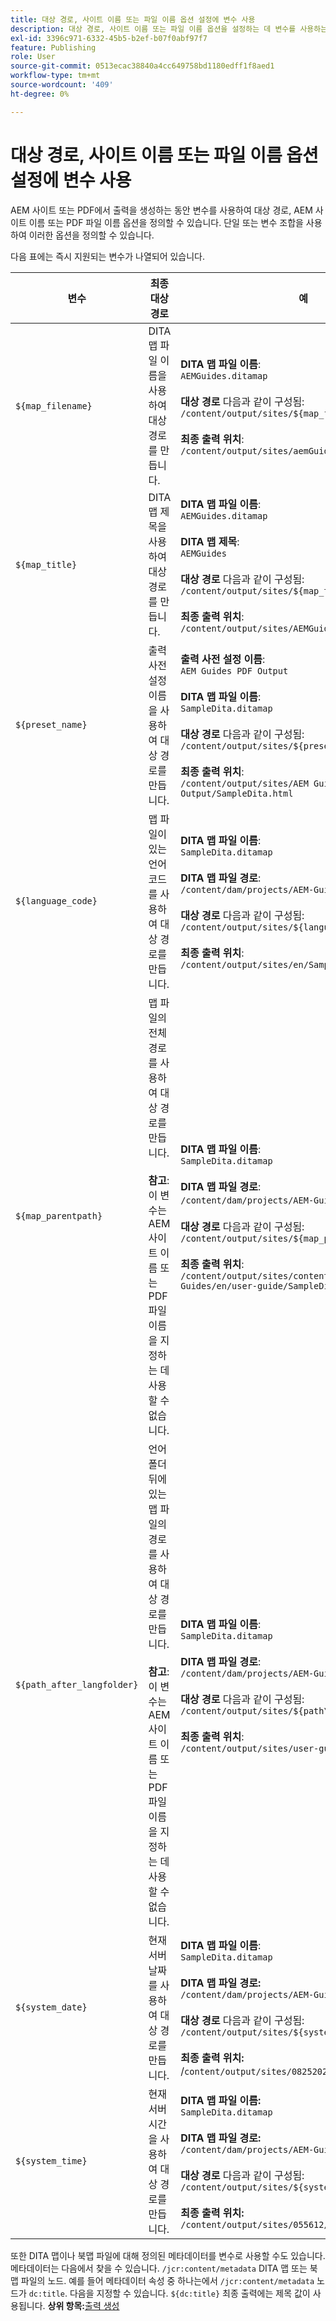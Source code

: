 ```yaml
---
title: 대상 경로, 사이트 이름 또는 파일 이름 옵션 설정에 변수 사용
description: 대상 경로, 사이트 이름 또는 파일 이름 옵션을 설정하는 데 변수를 사용하는 방법에 대해 알아봅니다. AEM Guides에서 지원되는 기본 변수를 알고 있습니다.
exl-id: 3396c971-6332-45b5-b2ef-b07f0abf97f7
feature: Publishing
role: User
source-git-commit: 0513ecac38840a4cc649758bd1180edff1f8aed1
workflow-type: tm+mt
source-wordcount: '409'
ht-degree: 0%

---
```


# 대상 경로, 사이트 이름 또는 파일 이름 옵션 설정에 변수 사용


AEM 사이트 또는 PDF에서 출력을 생성하는 동안 변수를 사용하여 대상 경로, AEM 사이트 이름 또는 PDF 파일 이름 옵션을 정의할 수 있습니다. 단일 또는 변수 조합을 사용하여 이러한 옵션을 정의할 수 있습니다.

다음 표에는 즉시 지원되는 변수가 나열되어 있습니다.

| 변수 | 최종 대상 경로 | 예 |
| --- | --- | --- |
| `${map_filename}` | DITA 맵 파일 이름을 사용하여 대상 경로를 만듭니다. | **DITA 맵 파일 이름**:<br>`AEMGuides.ditamap`<br><br>**대상 경로** 다음과 같이 구성됨:<br>`/content/output/sites/${map_filename}`<br><br>**최종 출력 위치**:<br>`/content/output/sites/aemGuides/AEMGuides.html` |
| `${map_title}` | DITA 맵 제목을 사용하여 대상 경로를 만듭니다. | **DITA 맵 파일 이름**:<br>`AEMGuides.ditamap`<br><br>**DITA 맵 제목**:<br>`AEMGuides`<br><br>**대상 경로** 다음과 같이 구성됨:<br>`/content/output/sites/${map_title}`<br><br>**최종 출력 위치**:<br>`/content/output/sites/AEMGuides/AEMGuides.html` |
| `${preset_name}` | 출력 사전 설정 이름을 사용하여 대상 경로를 만듭니다. | **출력 사전 설정 이름**:<br>`AEM Guides PDF Output`<br><br>**DITA 맵 파일 이름**:<br>`SampleDita.ditamap`<br><br>**대상 경로** 다음과 같이 구성됨:<br>`/content/output/sites/${preset_name}`<br><br>**최종 출력 위치**:<br>`/content/output/sites/AEM Guides PDF Output/SampleDita.html` |
| `${language_code}` | 맵 파일이 있는 언어 코드를 사용하여 대상 경로를 만듭니다. | **DITA 맵 파일 이름**:<br>`SampleDita.ditamap`<br><br>**DITA 맵 파일 경로**:<br>`/content/dam/projects/AEM-Guides/en/user-guide/`<br><br>**대상 경로** 다음과 같이 구성됨:<br>`/content/output/sites/${language_code}`<br><br>**최종 출력 위치**:<br>`/content/output/sites/en/SampleDita.html` |
| `${map_parentpath}` | 맵 파일의 전체 경로를 사용하여 대상 경로를 만듭니다.<br><br>**참고**:이 변수는 AEM 사이트 이름 또는 PDF 파일 이름을 지정하는 데 사용할 수 없습니다. | **DITA 맵 파일 이름**:<br>`SampleDita.ditamap`<br><br>**DITA 맵 파일 경로**:<br>`/content/dam/projects/AEM-Guides/en/user-guide`/<br><br>**대상 경로** 다음과 같이 구성됨:<br>`/content/output/sites/${map_parentpath}`<br><br>**최종 출력 위치**:<br>`/content/output/sites/content/dam/projects/AEM-Guides/en/user-guide/SampleDita.html` |
| `${path_after_langfolder}` | 언어 폴더 뒤에 있는 맵 파일의 경로를 사용하여 대상 경로를 만듭니다.<br><br>**참고**: 이 변수는 AEM 사이트 이름 또는 PDF 파일 이름을 지정하는 데 사용할 수 없습니다. | **DITA 맵 파일 이름**:<br>`SampleDita.ditamap`<br><br>**DITA 맵 파일 경로**:<br>`/content/dam/projects/AEM-Guides/en/user-guide/`<br><br>**대상 경로** 다음과 같이 구성됨:<br>`/content/output/sites/${path\_after\_langfolder}`<br><br>**최종 출력 위치**:<br>`/content/output/sites/user-guide/SampleDita.html` |
| `${system_date}` | 현재 서버 날짜를 사용하여 대상 경로를 만듭니다. | **DITA 맵 파일 이름**: <br> `SampleDita.ditamap` <br><br> **DITA 맵 파일 경로:** <br> `/content/dam/projects/AEM-Guides/en/user-guide/` <br><br> **대상 경로** 다음과 같이 구성됨: <br> `/content/output/sites/${system_date}` <br> <br> **최종 출력 위치:** <br> /`content/output/sites/08252023/SampleDita.html` |
| `${system_time}` | 현재 서버 시간을 사용하여 대상 경로를 만듭니다. | **DITA 맵 파일 이름:** <br>`SampleDita.ditamap` <br> <br> **DITA 맵 파일 경로:** <br>`/content/dam/projects/AEM-Guides/en/user-guide/` <br><Br>**대상 경로** 다음과 같이 구성됨: <br> `/content/output/sites/${system_time}`<br><br>**최종 출력 위치:**<br>`/content/output/sites/055612/SampleDita.html` |

또한 DITA 맵이나 북맵 파일에 대해 정의된 메타데이터를 변수로 사용할 수도 있습니다. 메타데이터는 다음에서 찾을 수 있습니다. `/jcr:content/metadata` DITA 맵 또는 북맵 파일의 노드. 예를 들어 메타데이터 속성 중 하나는에서 `/jcr:content/metadata` 노드가 `dc:title`. 다음을 지정할 수 있습니다. `${dc:title}` 최종 출력에는 제목 값이 사용됩니다.
**상위 항목:**[&#x200B;출력 생성](generate-output.md)
